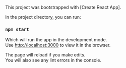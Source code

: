 
This project was bootstrapped with [Create React App].

In the project directory, you can run:

### `npm start`

Which will run the app in the development mode.\
Use [http://localhost:3000](http://localhost:3000) to view it in the browser.

The page will reload if you make edits.\
You will also see any lint errors in the console.
